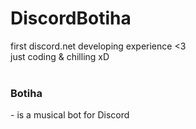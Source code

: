 # DiscordBotiha
first discord.net developing experience &lt;3<br>
just coding & chilling xD<br><br>
<h3>Botiha</h3> - is a musical bot for Discord
